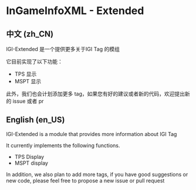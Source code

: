 # InGameInfoXML - Extended

## 中文 (zh_CN)
IGI-Extended 是一个提供更多关于IGI Tag 的模组

它目前实现了以下功能：
- TPS 显示
- MSPT 显示

此外，我们也会计划添加更多 tag，如果您有好的建议或者新的代码，欢迎提出新的 issue 或者 pr

## English (en_US)
IGI-Extended is a module that provides more information about IGI Tag

It currently implements the following functions.
- TPS Display
- MSPT display

In addition, we also plan to add more tags, if you have good suggestions or new code, please feel free to propose a new issue or pull request
